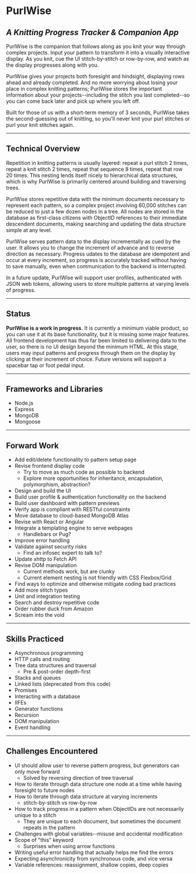 # PurlWise
## *A Knitting Progress Tracker & Companion App*

PurlWise is the companion that follows along as you knit your way through complex projects. Input your pattern to transform it into a visually interactive display. As you knit, cue the UI stitch-by-stitch or row-by-row, and watch as the display progresses along with you. 

PurlWise gives your projects both foresight and hindsight, displaying rows ahead and already completed. And no more worrying about losing your place in complex knitting patterns; PurlWise stores the important information about your projects--including the stitch you last completed--so you can come back later and pick up where you left off. 

Built for those of us with a short-term memory of 3 seconds, PurlWise takes the second-guessing out of knitting, so you'll never knit your purl stitches or purl your knit stitches again.

---

## Technical Overview

Repetition in knitting patterns is usually layered: repeat a purl stitch 2 times, repeat a knit stitch 2 times, repeat that sequence 8 times, repeat that row 20 times. This nesting lends itself nicely to hierarchical data structures, which is why PurlWise is primarily centered around building and traversing trees.

PurlWise stores repetitive data with the minimum documents necessary to represent each pattern, so a complex project involving 60,000 stitches can be reduced to just a few dozen nodes in a tree. All nodes are stored in the database as first-class citizens with ObjectID references to their immediate descendent documents, making searching and updating the data structure simple at any level. 

PurlWise serves pattern data to the display incrementally as cued by the user. It allows you to change the increment of advance and to reverse direction as necessary. Progress udates to the database are idempotent and occur at every increment, so progress is accurately tracked without having to save manually, even when communication to the backend is interrupted.

In a future update, PurlWise will support user profiles, authenticated with JSON web tokens, allowing users to store multiple patterns at varying levels of progress.

---

## Status
**PurlWise is a work in progress.** It is currently a minimum viable product, so you can use it at its base functionality, but it is missing some major features. All frontend development has thus far been limited to delivering data to the user, so there is no UI design beyond the minimum HTML. At this stage, users may input patterns and progress through them on the display by clicking at their increment of choice. Future versions will support a spacebar tap or foot pedal input.

---

## Frameworks and Libraries
* Node.js
* Express
* MongoDB
* Mongoose

---

## Forward Work
* Add edit/delete functionality to pattern setup page
* Revise frontend display code
    * Try to move as much code as possible to backend
    * Explore more opportunities for inheritance, encapsulation, polymorphism, abstraction?
* Design and build the UI
* Build user profile & authentication functionality on the backend
* Build user dashboard with pattern previews
* Verify app is compliant with RESTful constraints
* Move database to cloud-based MongoDB Atlas
* Revise with React or Angular
* Integrate a templating engine to serve webpages
    * Handlebars or Pug?
* Improve error handling
* Validate against security risks
    * Find an infosec expert to talk to?
* Update xhttp to Fetch API
* Revise DOM manipulation
    * Current methods work, but are clunky
    * Current element nesting is not friendly with CSS Flexbox/Grid
* Find ways to optimize and otherwise mitigate coding bad practices
* Add more stitch types
* Unit and integration testing
* Search and destroy repetitive code
* Order rubber duck from Amazon
* Scream into the void

---

## Skills Practiced
* Asynchronous programming
* HTTP calls and routing
* Tree data structures and traversal
    * Pre & post-order depth-first
* Stacks and queues
* Linked lists (deprecated from this code)
* Promises
* Interacting with a database
* IIFEs
* Generator functions
* Recursion
* DOM manipulation
* Event handling

---

## Challenges Encountered
* UI should allow user to reverse pattern progress, but generators can only move forward
    * Solved by reversing direction of tree traversal
* How to iterate through data structure one node at a time while having foresight to future nodes
* How to iterate through data structure at varying increments
    * stitch-by-stitch vs row-by-row
* How to track progress in a pattern when ObjectIDs are not necessarily unique to a stitch
    * They are unique to each document, but sometimes the document repeats in the pattern
* Challenges with global variables--misuse and accidental modification
* Scope of "this" keyword
    * Surprises when using arrow functions
* Writing useful error handling that actually helps me find the errors
* Expecting asynchronicity from synchronous code, and vice versa
* Variable references: reassignment, shallow copies, deep copies